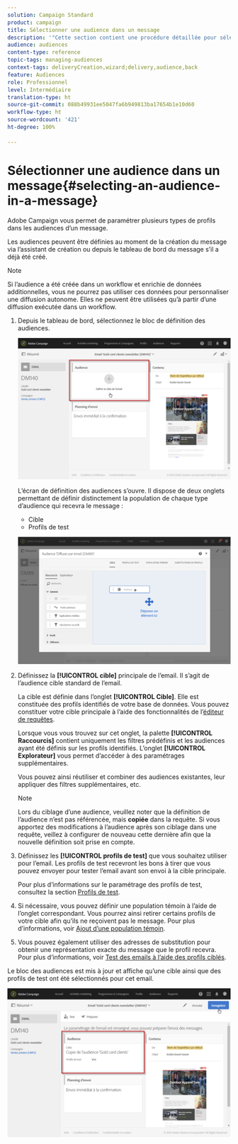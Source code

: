 ```yaml
---
solution: Campaign Standard
product: campaign
title: Sélectionner une audience dans un message
description: '"Cette section contient une procédure détaillée pour sélectionner les audiences d’un email : population cible principale et profils de test."'
audience: audiences
content-type: reference
topic-tags: managing-audiences
context-tags: deliveryCreation,wizard;delivery,audience,back
feature: Audiences
role: Professionnel
level: Intermédiaire
translation-type: ht
source-git-commit: 088b49931ee5047fa6b949813ba17654b1e10d60
workflow-type: ht
source-wordcount: '421'
ht-degree: 100%

---
```



# Sélectionner une audience dans un message{#selecting-an-audience-in-a-message}

Adobe Campaign vous permet de paramétrer plusieurs types de profils dans les audiences d’un message.

Les audiences peuvent être définies au moment de la création du message via l’assistant de création ou depuis le tableau de bord du message s’il a déjà été créé.

>[!NOTE]
>
>Si l’audience a été créée dans un workflow et enrichie de données additionnelles, vous ne pourrez pas utiliser ces données pour personnaliser une diffusion autonome. Elles ne peuvent être utilisées qu’à partir d’une diffusion exécutée dans un workflow.

1. Depuis le tableau de bord, sélectionnez le bloc de définition des audiences.

   ![](assets/delivery_audience_definition_1.png)

   L’écran de définition des audiences s’ouvre. Il dispose de deux onglets permettant de définir distinctement la population de chaque type d’audience qui recevra le message :

   * Cible
   * Profils de test

   ![](assets/delivery_audience_definition_2.png)

1. Définissez la **[!UICONTROL cible]** principale de l’email. Il s’agit de l’audience cible standard de l’email.

   La cible est définie dans l’onglet **[!UICONTROL Cible]**. Elle est constituée des profils identifiés de votre base de données. Vous pouvez constituer votre cible principale à l’aide des fonctionnalités de l’[éditeur de requêtes](../../automating/using/editing-queries.md#creating-queries).

   Lorsque vous vous trouvez sur cet onglet, la palette **[!UICONTROL Raccourcis]** contient uniquement les filtres prédéfinis et les audiences ayant été définis sur les profils identifiés. L’onglet **[!UICONTROL Explorateur]** vous permet d’accéder à des paramétrages supplémentaires.

   Vous pouvez ainsi réutiliser et combiner des audiences existantes, leur appliquer des filtres supplémentaires, etc.

   >[!NOTE]
   >
   >Lors du ciblage d’une audience, veuillez noter que la définition de l’audience n’est pas référencée, mais **copiée** dans la requête. Si vous apportez des modifications à l’audience après son ciblage dans une requête, veillez à configurer de nouveau cette dernière afin que la nouvelle définition soit prise en compte.

1. Définissez les **[!UICONTROL profils de test]** que vous souhaitez utiliser pour l’email. Les profils de test recevront les bons à tirer que vous pouvez envoyer pour tester l’email avant son envoi à la cible principale.

   Pour plus d’informations sur le paramétrage des profils de test, consultez la section [Profils de test](../../audiences/using/managing-test-profiles.md).

1. Si nécessaire, vous pouvez définir une population témoin à l’aide de l’onglet correspondant. Vous pourrez ainsi retirer certains profils de votre cible afin qu’ils ne reçoivent pas le message. Pour plus d’informations, voir [Ajout d’une population témoin](../../sending/using/control-group.md).

1. Vous pouvez également utiliser des adresses de substitution pour obtenir une représentation exacte du message que le profil recevra.  Pour plus d’informations, voir [Test des emails à l’aide des profils ciblés](../../sending/using/testing-messages-using-target.md).

Le bloc des audiences est mis à jour et affiche qu’une cible ainsi que des profils de test ont été sélectionnés pour cet email.

![](assets/delivery_audience_definition_3.png)

